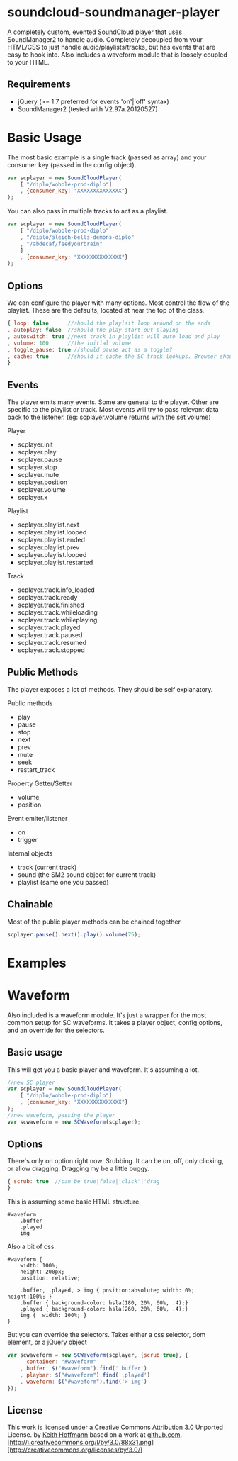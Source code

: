 soundcloud-soundmanager-player
==============================

A completely custom, evented SoundCloud player that uses SoundManager2 to handle audio. Completely decoupled from your HTML/CSS to just handle audio/playlists/tracks, but has events that are easy to hook into. Also includes a waveform module that is loosely coupled to your HTML.


Requirements
------------

+ jQuery (>= 1.7 preferred for events 'on'|'off' syntax)
+ SoundManager2 (tested with V2.97a.20120527)



Basic Usage
===========

The most basic example is a single track (passed as array) and your consumer key (passed in the config object).
```js
var scplayer = new SoundCloudPlayer(
	[ "/diplo/wobble-prod-diplo"]
	, {consumer_key: "XXXXXXXXXXXXXX"}
);
```

You can also pass in multiple tracks to act as a playlist.
```js
var scplayer = new SoundCloudPlayer(
	[ "/diplo/wobble-prod-diplo"
	, "/diplo/sleigh-bells-demons-diplo"
	, "/abdecaf/feedyourbrain"
	]
	, {consumer_key: "XXXXXXXXXXXXXX"}
);
```



Options
-------

We can configure the player with many options. Most control the flow of the playlist. These are the defaults; located at near the top of the class.
```js
{ loop: false      //should the playlsit loop around on the ends
, autoplay: false  //should the play start out playing
, autoswitch: true //next track in playlist will auto load and play
, volume: 100      //the initial volume
, toggle_pause: true //should pause act as a toggle?
, cache: true      //should it cache the SC track lookups. Browser should handle the audio
}
```


Events
------

The player emits many events. Some are general to the player. Other are specific to the playlist or track. Most events will try to pass relevant data back to the listener. (eg: scplayer.volume returns with the set volume)

Player
+ scplayer.init
+ scplayer.play
+ scplayer.pause
+ scplayer.stop
+ scplayer.mute
+ scplayer.position
+ scplayer.volume
+ scplayer.x

Playlist
+ scplayer.playlist.next
+ scplayer.playlist.looped
+ scplayer.playlist.ended
+ scplayer.playlist.prev
+ scplayer.playlist.looped
+ scplayer.playlist.restarted

Track
+ scplayer.track.info_loaded
+ scplayer.track.ready
+ scplayer.track.finished
+ scplayer.track.whileloading
+ scplayer.track.whileplaying
+ scplayer.track.played
+ scplayer.track.paused
+ scplayer.track.resumed
+ scplayer.track.stopped



Public Methods
--------------
The player exposes a lot of methods. They should be self explanatory.

Public methods
+ play
+ pause
+ stop
+ next
+ prev
+ mute
+ seek
+ restart_track

Property Getter/Setter
+ volume
+ position

Event emiter/listener
+ on
+ trigger

Internal objects
+ track (current track)	
+ sound (the SM2 sound object for current track)
+ playlist (same one you passed)



Chainable
---------
Most of the public player methods can be chained together

```js
scplayer.pause().next().play().volume(75);
```


Examples
========






Waveform
========

Also included is a waveform module. It's just a wrapper for the most common setup for SC waveforms. It takes a player object, config options, and an override for the selectors.

Basic usage
-----------

This will get you a basic player and waveform. It's assuming a lot.
```js
//new SC player
var scplayer = new SoundCloudPlayer(
	[ "/diplo/wobble-prod-diplo"]
	, {consumer_key: "XXXXXXXXXXXXXX"}
);
//new waveform, passing the player
var scwaveform = new SCWaveform(scplayer);
```

Options
-------

There's only on option right now: Srubbing. It can be on, off, only clicking, or allow dragging. Dragging my be a little buggy.
```js
{ scrub: true  //can be true|false|'click'|'drag'
}
```

This is assuming some basic HTML structure.
```jade
#waveform
	.buffer
	.played
	img
```

Also a bit of css.
```less
#waveform {
	width: 100%;
	height: 200px;
	position: relative;

	.buffer, .played, > img { position:absolute; width: 0%; height:100%; }
	.buffer { background-color: hsla(180, 20%, 60%, .4);}
	.played { background-color: hsla(260, 20%, 60%, .4);}
	img {  width: 100%; }
}
```

But you can override the selectors. Takes either a css selector, dom element, or a jQuery object
```js
var scwaveform = new SCWaveform(scplayer, {scrub:true}, {
	  container: "#waveform"
	, buffer: $("#waveform").find('.buffer')
	, playbar: $("#waveform").find('.played')
	, waveform: $("#waveform").find('> img')
});
```


License
-------

This work is licensed under a Creative Commons Attribution 3.0 Unported License.
by [Keith Hoffmann][] based on a work at [github.com][].
[http://i.creativecommons.org/l/by/3.0/88x31.png][http://creativecommons.org/licenses/by/3.0/]

  [Keith Hoffmann]: http://keith.hoffmann.me
  [github.com]: https://github.com/kilokeith/soundcloud-soundmanager-player
